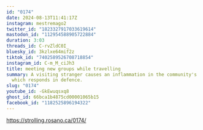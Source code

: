 ```yaml
---
id: "0174"
date: 2024-08-13T11:41:17Z
instagram: mestremago2
twitter_id: "1823327917033619614"
mastodon_id: "112954588905722884"
duration: 3:03
threads_id: C-rvZldC0I_
bluesky_id: 3kzlxe64mif2z
tiktok_id: "7402589526708718854"
instagram_id: C-m_M_ciJh3
title: meeting new groups while travelling
summary: A visiting stranger causes an inflammation in the community's organism,
  which responds in defence.
slug: "0174"
youtube_id: -GkEwuqsxq8
ghost_id: 66bca1b4875cd00001065b15
facebook_id: "1182525896194322"
---
```

https://strolling.rosano.ca/0174/

